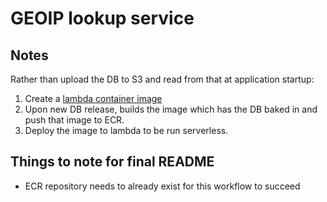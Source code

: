 # GEOIP lookup service

## Notes

Rather than upload the DB to S3 and read from that at application startup:

1. Create a [lambda container image](https://docs.aws.amazon.com/lambda/latest/dg/images-create.html)
2. Upon new DB release, builds the image which has the DB baked in and push that image to ECR.
3. Deploy the image to lambda to be run serverless.

## Things to note for final README
- ECR repository needs to already exist for this workflow to succeed

